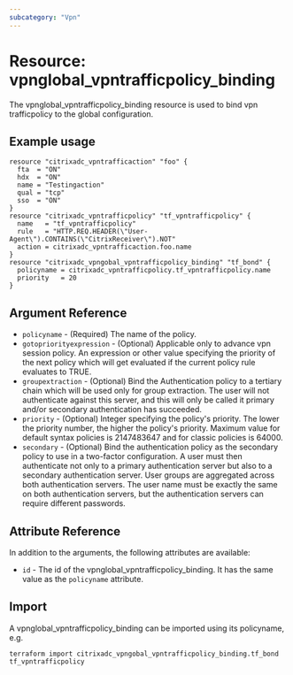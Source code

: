 ```yaml
---
subcategory: "Vpn"
---
```


# Resource: vpnglobal_vpntrafficpolicy_binding

The vpnglobal_vpntrafficpolicy_binding resource is used to bind vpn trafficpolicy to the global configuration.


## Example usage

```hcl
resource "citrixadc_vpntrafficaction" "foo" {
  fta  = "ON"
  hdx  = "ON"
  name = "Testingaction"
  qual = "tcp"
  sso  = "ON"
}
resource "citrixadc_vpntrafficpolicy" "tf_vpntrafficpolicy" {
  name   = "tf_vpntrafficpolicy"
  rule   = "HTTP.REQ.HEADER(\"User-Agent\").CONTAINS(\"CitrixReceiver\").NOT"
  action = citrixadc_vpntrafficaction.foo.name
}
resource "citrixadc_vpngobal_vpntrafficpolicy_binding" "tf_bond" {
  policyname = citrixadc_vpntrafficpolicy.tf_vpntrafficpolicy.name
  priority   = 20
}
```


## Argument Reference

* `policyname` - (Required) The name of the policy.
* `gotopriorityexpression` - (Optional) Applicable only to advance vpn session policy. An expression or other value specifying the priority of the next policy which will get evaluated if the current policy rule evaluates to TRUE.
* `groupextraction` - (Optional) Bind the Authentication policy to a tertiary chain which will be used only for group extraction.  The user will not authenticate against this server, and this will only be called it primary and/or secondary authentication has succeeded.
* `priority` - (Optional) Integer specifying the policy's priority. The lower the priority number, the higher the policy's priority. Maximum value for default syntax policies is 2147483647 and for classic policies is 64000.
* `secondary` - (Optional) Bind the authentication policy as the secondary policy to use in a two-factor configuration. A user must then authenticate not only to a primary authentication server but also to a secondary authentication server. User groups are aggregated across both authentication servers. The user name must be exactly the same on both authentication servers, but the authentication servers can require different passwords.


## Attribute Reference

In addition to the arguments, the following attributes are available:

* `id` - The id of the vpnglobal_vpntrafficpolicy_binding. It has the same value as the `policyname` attribute.


## Import

A vpnglobal_vpntrafficpolicy_binding can be imported using its policyname, e.g.

```shell
terraform import citrixadc_vpngobal_vpntrafficpolicy_binding.tf_bond tf_vpntrafficpolicy
```
